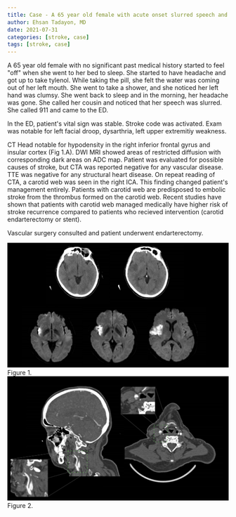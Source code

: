 ```yaml
---
title: Case - A 65 year old female with acute onset slurred speech and left hand clumsiness
author: Ehsan Tadayon, MD
date: 2021-07-31
categories: [stroke, case]
tags: [stroke, case]
---
```

A 65 year old female with no significant past medical history started to feel "off" when she went to her bed to sleep. She started to have headache and got up to take tylenol. While taking the pill, she felt the water was coming out of her left mouth. She went to take a shower, and she noticed her left hand was clumsy. She went back to sleep and in the morning, her headache was gone. She called her cousin and noticed that her speech was slurred. She called 911 and came to the ED. 

In the ED, patient's vital sign was stable. Stroke code was activated. Exam was notable for left facial droop, dysarthria, left upper extremitiy weakness.

CT Head notable for hypodensity in the right inferior frontal gyrus and insular cortex (Fig 1.A). DWI MRI showed areas of restricted diffusion with corresponding dark areas on ADC map. Patient was evaluated for possible causes of stroke, but CTA was reported negative for any vascular disease. TTE was negative for any structural heart disease. On repeat reading of CTA, a carotid web was seen in the right ICA. This finding changed patient's management entirely. Patients with carotid web are predisposed to embolic stroke from the thrombus formed on the carotid web. Recent studies have shown that patients with carotid web managed medically have higher risk of stroke recurrence compared to patients who recieved intervention (carotid endarterectomy or stent). 

Vascular surgery consulted and patient underwent endarterectomy. 


![sagital view](/assets/images/carotid_web_1/img_1.png)
Figure 1. 
![axial view](/assets/images/carotid_web_1/img_2.png)
Figure 2. 

